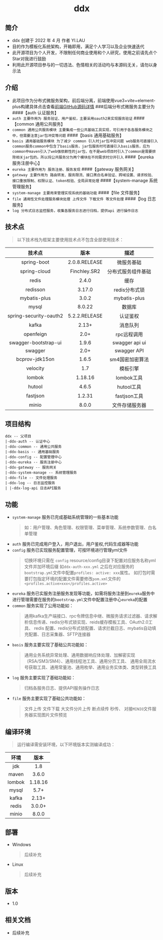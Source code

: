 <h1 align="center">ddx</h1>

## 简介
- ddx 创建于 2022 年 4 月 作者 YI.LAU 
- 目的作为模板化系统架构，开箱即用，满足个人学习以及企业快速迭代
- 此开源项目为个人开发，不限制任何商业使用和个人研究，使用之前请先点个Star对我进行鼓励
- 利用此开源项目参与的一切违法、色情相关的活动均与本源码无关，请勿以身示法

## 介绍
- 此项目作为分布式微服务架构，前后端分离，前端使用vue3+vite+element-plus构建具体点击查看[前端GitHub源码详情](https://github.com/LauYi-a/ddx-web) 
###后端分布式微服务主要分为 
####【auth 认证服务】
- `auth 主要作用为 服务验证、用户鉴权，主要采用oauth2来实现服务验证`
####【common 通用公共服务】
- `common 通用公共服务模块 主要集成一些公共基础工具实现，可引用于各各服务模块之中，但需要注意jar包冲突等问题`
####【basis 通用基础服务】
- `basis 通用基础服务模块 为了减少 common 引入时jar包冲突问题 web服务可直接引入common服务common中包含了basis服务，jar包服务时可直接引入basis服务，应为common中maven引入了web强依赖性的jar包，在不是web项目时引入了common是需要排除相关jar包的。所以将公共服务分为两个模块在不同需求时分开引入`
####【eureka 服务注册中心】 
- `eureka 主要作用为 服务注册、服务发现`
####【gateway 服务网关】
- `gateway 主要作用为 路由转发、服务限流、接口黑白名单验证、跨域设置、请求校验、接口重放限制、权限认证、token校验、全局异常处理`
####【system-manage 系统管理服务】
- `system-manage 主要用来管理实现系统的基础功能`
####【file 文件服务】
- `file 通用性文件处理服务模块处理 上传文件 下载文件 等文件处理`
####【log 日志服务】
- `log 分布式日志监控服务，收集各服务日志进行归档，提供api 进行操作日志`

## 技术点
> 以下技术栈为框架主要使用技术点不包含全部使用技术：

|  技术点   |   版本    | 描述 |
| :-----: | :-------: | :-----: |
|   spring-boot   | 2.0.8.RELEASE | 微服务基础
|  spring-cloud  |   Finchley.SR2   | 分布式服务组件基础
| redis  |  2.4.0 | 缓存
|  redisson  |   3.17.0   | redis分布式锁
|  mybatis-plus  |   3.0.2    | mybatis-plus
|  mysql  |  8.0.22    | 数据库
|  spring-security-oauth2  |  5.2.2.RELEASE    | 认证鉴权
|  kafka  |  2.13+    | 消息队列
|  openfeign  |  2.0+    | rpc远程调用
|  swagger-bootstrap-ui  |  1.9.6    | swagger api ui
|  swagger  |  2.0+    | swagger API
|  bcprov-jdk15on  |  1.6.5   | sm4国密加密算法
|  velocity  |  1.7   | 模板引擎
|  lombok  |  1.18.16  | lombok工具
|  hutool  |  4.6.5  | hutool工具
|  fastjson  |  1.2.31  | fastjson工具
|  minio  | 8.0.0  | 文件存储服务器

## 项目结构
```
ddx -- 父项目
|-ddx-auth -- 认证中心
|-ddx-common -- 通用公共服务
|-ddx-basis -- 通用基础服务
|-ddx-config -- 配置管理中心
|-ddx-eureka -- 服务注册中心
|-ddx-gateway -- 服务网关
|-ddx-system-manage -- 系统管理服务
|-ddx-file -- 文件处理服务
|-ddx-log -- 日志监控服务
| |-ddx-log-api 日志API服务
```

## 功能
- `system-manage` 服务已完成基础系统管理的一些基本功能
    >如：用户管理、角色管理、权限管理、菜单管理、系统参数管理、白名单管理
- `auth` 服务已完成用户登入，用户退出，用户鉴权,代码生成器等功能
- `config` 服务已实现服务配置管理，可按环境进行管理yml文件
    >切换环境只需在 `config` resource/config目录下配置对应服务名称yml文件并加环境后缀 如`ddx-auth-xxx.yml`
之后在对应服务的 `bootstrap.yml`文件中配置`profiles: active: xxx`属性。
如打包时需要打包指定环境的配置文件需要修改`pom.xml`文件的`<profiles.active>xxx</profiles.active>`
- `eureka` 服务已实服务注册服务发现等功能，如需将服务注册到`eureka`服务中进行管理需要在服务的`bootstrap.yml`文件中配置注册中心`eureka`的配置
- `common` 服务实现了公用功能如：
    >通用kafka生产端接口、rpc令牌信息中继、微服务请求过滤器、请求解析信息传递、redis分布式锁实现、reids缓存模板工具、OAuth2.0工具、
    redis 配置、redis分布式锁配置、请求拦截日志、mybatis自动填充配置、日志采集器、SFTP连接器
- `basis` 服务主要实现了基础公共功能如：
    >通用业务系统异常处理、通用数据响应体处理、加解密实现（RSA/SM3/SM4）、通用线程池工具、通用分页工具、
    通用全局流水号获取工具、通用常量池、通用枚举、通用业务实体类、类型转换工具
- `log` 服务主要实现了基础功能如：
   >归档各服务日志、提供API服务操作日志
- `file` 服务主要实现了基础公共功能如：
   >文件上传 文件下载 大文件分片上传 断点续传 秒传、 对接`MINIO`文件服务器实现图片文件预览

## 编译环境

> 运行编译需安装环境，以下环境版本实测编译成功：

|  环境   |   版本    |
| :-----: | :-------: |
|   jdk   | 1.8 |
|  maven  |   3.6.0   |
| lombok  |  1.18.16  |
|  mysql  |   5.7+    |
|  kafka  |   2.13+    |
|  redis  |   3.0.0+    |
| minio | 8.0.0 |

## 部署
* Windows
    > 后续补充 
* Linux
    > 后续补充

## 版本
- 1.0

## 相关文档
- 后续补充